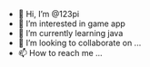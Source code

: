 - 👋 Hi, I’m @123pi
- 👀 I’m interested in game app
- 🌱 I’m currently learning java
- 💞️ I’m looking to collaborate on ...
- 📫 How to reach me ...

<!---
123pi/123pi is a ✨ special ✨ repository because its `README.md` (this file) appears on your GitHub profile.
You can click the Preview link to take a look at your changes.
--->
